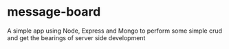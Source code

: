 # message-board
A simple app using Node, Express and Mongo to perform some simple crud and get the bearings of server side development
